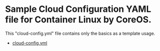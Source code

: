# Sample Cloud Configuration YAML file for Container Linux by CoreOS.

This "cloud-config.yml" file contains only the basics as a template usage.

- [cloud-config.yml](docs/cloud-config.yml)

